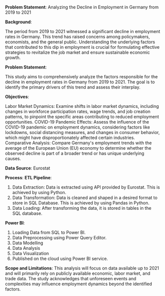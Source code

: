 **Problem Statement**: Analyzing the Decline in Employment in Germany from 2019 to 2021

**Background**:

The period from 2019 to 2021 witnessed a significant decline in employment rates in Germany. This trend has raised concerns among policymakers, economists, and the general public. Understanding the underlying factors that contributed to this dip in employment is crucial for formulating effective strategies to revitalize the job market and ensure sustainable economic growth.

**Problem Statement**:

This study aims to comprehensively analyze the factors responsible for the decline in employment rates in Germany from 2019 to 2021. The goal is to identify the primary drivers of this trend and assess their interplay.

**Objectives**:

Labor Market Dynamics: Examine shifts in labor market dynamics, including changes in workforce participation rates, wage trends, and job creation patterns, to pinpoint the specific areas contributing to reduced employment opportunities.
COVID-19 Pandemic Effects: Assess the influence of the COVID-19 pandemic on employment dynamics, considering factors like lockdowns, social distancing measures, and changes in consumer behavior, which might have disproportionately affected certain industries.
Comparative Analysis: Compare Germany's employment trends with the average of the European Union (EU) economy to determine whether the observed decline is part of a broader trend or has unique underlying causes.

**Data Source**: Eurostat

**Process**:
**ETL Pipeline**:
1) Data Extraction: Data is extracted using API provided by Eurostat. This is achieved by using Python.
2) Data Transformation: Data is cleaned and shaped in a desired format to store in SQL Database. This is achieved by using Pandas in Python.
3) Data Loading: After transforming the data, it is stored in tables in the SQL database.
   
**Power BI**:
1) Loading Data from SQL to Power BI.
2) Data Preprocessing using Power Query Editor.
3) Data Modelling
4) Data Analysis
5) Data Visualization
6) Published on the cloud using Power BI service.


**Scope and Limitations**:
This analysis will focus on data available up to 2021 and will primarily rely on publicly available economic, labor market, and trade data. The study acknowledges that unforeseen events and complexities may influence employment dynamics beyond the identified factors. 
